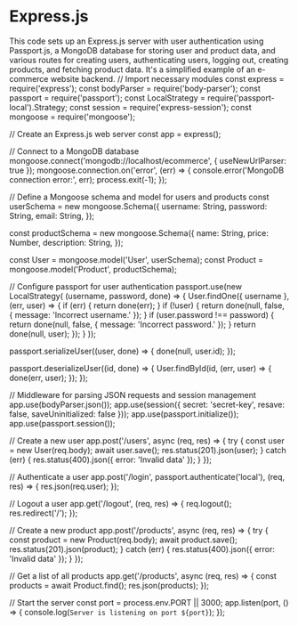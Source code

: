 # Express.js
This code sets up an Express.js server with user authentication using Passport.js, a MongoDB database for storing user and product data, and various routes for creating users, authenticating users, logging out, creating products, and fetching product data. It's a simplified example of an e-commerce website backend.
// Import necessary modules
const express = require('express');
const bodyParser = require('body-parser');
const passport = require('passport');
const LocalStrategy = require('passport-local').Strategy;
const session = require('express-session');
const mongoose = require('mongoose');

// Create an Express.js web server
const app = express();

// Connect to a MongoDB database
mongoose.connect('mongodb://localhost/ecommerce', { useNewUrlParser: true });
mongoose.connection.on('error', (err) => {
  console.error('MongoDB connection error:', err);
  process.exit(-1);
});

// Define a Mongoose schema and model for users and products
const userSchema = new mongoose.Schema({
  username: String,
  password: String,
  email: String,
});

const productSchema = new mongoose.Schema({
  name: String,
  price: Number,
  description: String,
});

const User = mongoose.model('User', userSchema);
const Product = mongoose.model('Product', productSchema);

// Configure passport for user authentication
passport.use(new LocalStrategy(
  (username, password, done) => {
    User.findOne({ username }, (err, user) => {
      if (err) { return done(err); }
      if (!user) { return done(null, false, { message: 'Incorrect username.' }); }
      if (user.password !== password) { return done(null, false, { message: 'Incorrect password.' }); }
      return done(null, user);
    });
  }
));

passport.serializeUser((user, done) => {
  done(null, user.id);
});

passport.deserializeUser((id, done) => {
  User.findById(id, (err, user) => {
    done(err, user);
  });
});

// Middleware for parsing JSON requests and session management
app.use(bodyParser.json());
app.use(session({ secret: 'secret-key', resave: false, saveUninitialized: false }));
app.use(passport.initialize());
app.use(passport.session());

// Create a new user
app.post('/users', async (req, res) => {
  try {
    const user = new User(req.body);
    await user.save();
    res.status(201).json(user);
  } catch (err) {
    res.status(400).json({ error: 'Invalid data' });
  }
});

// Authenticate a user
app.post('/login', passport.authenticate('local'), (req, res) => {
  res.json(req.user);
});

// Logout a user
app.get('/logout', (req, res) => {
  req.logout();
  res.redirect('/');
});

// Create a new product
app.post('/products', async (req, res) => {
  try {
    const product = new Product(req.body);
    await product.save();
    res.status(201).json(product);
  } catch (err) {
    res.status(400).json({ error: 'Invalid data' });
  }
});

// Get a list of all products
app.get('/products', async (req, res) => {
  const products = await Product.find();
  res.json(products);
});

// Start the server
const port = process.env.PORT || 3000;
app.listen(port, () => {
  console.log(`Server is listening on port ${port}`);
});
